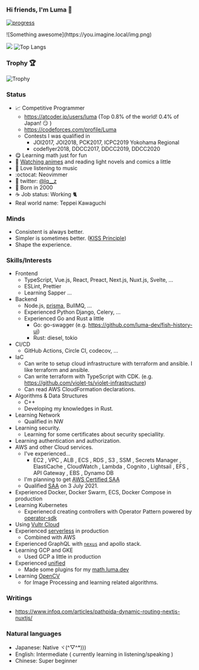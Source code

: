 ### Hi friends, I'm Luma 🌟

[![progress](https://github.com/LumaKernel/LumaKernel/workflows/progress/badge.svg)](https://github.com/LumaKernel/LumaKernel/actions?query=workflow%3Aprogress)

!\[Something awesome\](https:<span></span>//you.imagine.local/img.png)

![](https://github-readme-stats.vercel.app/api?username=LumaKernel&count_private=true)
![Top Langs](https://github-readme-stats.vercel.app/api/top-langs/?username=LumaKernel&layout=compact)

### Trophy 🏆

![Trophy](https://github-profile-trophy.vercel.app/?username=LumaKernel&row=1&column=8)

### Status

- 📈 Competitive Programmer
  + https://atcoder.jp/users/luma (Top 0.8% of the world! 0.4% of Japan! :smirk: )
  + https://codeforces.com/profile/Luma
  + Contests I was qualified in
    - <span title="日本情報オリンピック">JOI2017, JOI2018</span>, <span title="パソコン甲子園">PCK2017</span>, <span title="International Collagiate Programming Contest">ICPC2019 Yokohama Regional</span>
    - codeflyer2018, <span title="ディスカバリーチャンネルコードコンテスト, ちなみに2018は存在しない">DDCC2017, DDCC2019, DDCC2020</span>
- 😋 Learning math just for fun
- 🗾 [Watching animes](https://scrapbox.io/luma/%E3%82%A2%E3%83%8B%E3%83%A1) and reading light novels and comics a little
- 🎵 Love listening to music
- :octocat: Neovimmer
- 🔵 twitter: [@lq__z](https://twitter.com/lq__z)
- 🥳 Born in 2000
- ☕ Job status: Working :cat2:
- Real world name: Teppei Kawaguchi


### Minds

- Consistent is always better.
- Simpler is sometimes better. ([KISS Principle](https://en.wikipedia.org/wiki/KISS_principle))
- Shape the experience.

### Skills/Interests

- Frontend
  - TypeScript, Vue.js, React, Preact, Next.js, Nuxt.js, Svelte, ...
  - ESLint, Prettier
  - Learning Sapper ...
- Backend
  - Node.js, [prisma](https://github.com/prisma/prisma), BullMQ, ...
  - Experienced Python Django, Celery, ...
  - Experienced Go and Rust a little
    - Go: go-swagger (e.g. https://github.com/luma-dev/fish-history-ui)
    - Rust: diesel, tokio
- CI/CD
  - GitHub Actions, Circle CI, codecov, ...
- IaC
  - Can write to setup cloud infrastructure with terraform and ansible. I like terraform and ansible.
  - Can write terraform with TypeScript with CDK. (e.g. https://github.com/violet-ts/violet-infrastructure)
  - Can read <span title="Amazon Web Services">AWS</span> CloudFormation declarations.
- Algorithms & Data Structures
  - C++
  - Developing my knowledges in Rust.
- Learning Network
  - Qualified in <span title="ネットワークスペシャリスト">NW</span>
- Learning security.
  - Learning for some certificates about security speciallity.
- Learning authentication and authorization.
- <span title="Amazon Web Services">AWS</span> and other Cloud services.
  - I've experienced...
    - <span title="Elastic Computing Cloud">EC2</span>
, <span title="Virtual Private Cloud">VPC</span>
, <span title="Application Load Balancer">ALB</span>
, <span title="Elastic Container Service">ECS</span>
, <span title="Relational Database Service">RDS</span>
, <span title="Simple Storage Service">S3</span>
, <span title="Systems Manager">SSM</span>
, Secrets Manager
, ElastiCache
, CloudWatch
, Lambda
, Cognito
, Lightsail
, <span title="Elastic File System">EFS</span>
, API Gateway
, <span title="Elastic Block Store">EBS</span>
, Dynamo DB
  - I'm planning to get <a title="AWS Certified Solutions Architect – Associate" href="https://aws.amazon.com/certification/certified-solutions-architect-associate/">AWS Certified SAA</a>
  - Qualified [SAA](https://www.credly.com/badges/33929ed3-124e-462d-b620-b78047e0c791/public_url) on 3 July 2021.
- Experienced Docker, Docker Swarm, ECS, Docker Compose in production
- Learning Kubernetes
  - Experienecd creating controllers with Operator Pattern powered by [operator-sdk](https://github.com/operator-framework/operator-sdk)
- Using [Vultr Cloud](https://www.vultr.com/)
- Experienced [serverless](https://www.serverless.com/) in production
  - Combined with AWS
- Experienced GraphQL with [`nexus`](https://github.com/graphql-nexus/nexus) and apollo stack.
- Learning GCP and GKE
  - Used GCP a little in production
- Experienced [unified](https://unifiedjs.com/)
  - Made some plugins for my [math.luma.dev](https://math.luma.dev)
- Learning [OpenCV](https://opencv.org/)
  - for Image Processing and learning related algorithms.

### Writings

- https://www.infoq.com/articles/pathpida-dynamic-routing-nextjs-nuxtjs/

### Natural languages

- Japanese: Native ヾ(^▽^*)))
- English: Intermediate ( currently learning in listening/speaking )
- Chinese: Super beginner
